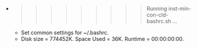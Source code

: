* >>>>>>>>> Running inst-min-con-cld-bashrc.sh ...
  * Set common settings for ~/.bashrc.
  * Disk size = 774452K. Space Used = 36K. Runtime = 00:00:00:00.
